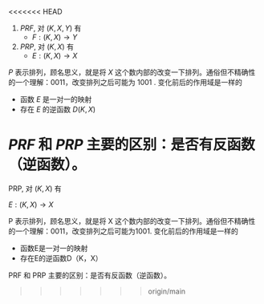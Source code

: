 <<<<<<< HEAD
1. $PRF$, 对 $(K,X,Y)$ 有
	- $F:(K,X)\rightarrow Y$
2. $PRP$, 对 $(K,X)$ 有
	- $E:(K, X)\rightarrow X$

$P$ 表示排列，顾名思义，就是将 $X$ 这个数内部的改变一下排列。通俗但不精确性的一个理解：$0011$，改变排列之后可能为 $1001$ . 变化前后的作用域是一样的

-   函数 $E$ 是一对一的映射
-   存在 $E$ 的逆函数 $D(K,X)$

$PRF$ 和 $PRP$ 主要的区别：是否有反函数（逆函数）。
=======
PRP, 对 $(K,X)$ 有

$E:(K, X)\rightarrow X$

P 表示排列，顾名思义，就是将 X 这个数内部的改变一下排列。通俗但不精确性的一个理解：0011，改变排列之后可能为1001. 变化前后的作用域是一样的

-   函数E是一对一的映射
-   存在E的逆函数D（K，X）

PRF 和 PRP 主要的区别：是否有反函数（逆函数）。
>>>>>>> origin/main
